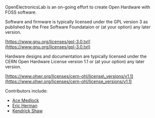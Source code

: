 OpenElectronicsLab is an on-going effort to create Open Hardware with FOSS
software.

Software and firmware is typically licensed under the GPL version 3 as
published by the Free Software Foundataion or (at your option) any later
version.

[https://www.gnu.org/licenses/gpl-3.0.txt](https://www.gnu.org/licenses/gpl-3.0.txt)

Hardware designs and documentation are typically licensed under the CERN
Open Hardware License version 1.1 or (at your option) any later version.

[https://www.ohwr.org/licenses/cern-ohl/license\_versions/v1.1](https://www.ohwr.org/licenses/cern-ohl/license_versions/v1.1)

Contributors include:
 * [Ace Medlock](https://github.com/ace-dvm)
 * [Eric Herman](https://github.com/ericherman)
 * [Kendrick Shaw](https://github.com/kms15)
